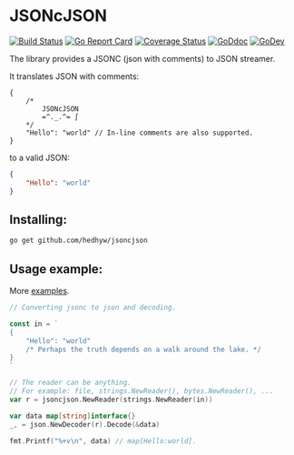 # JSONcJSON

[![Build Status](https://travis-ci.org/hedhyw/jsoncjson.svg?branch=master)](https://travis-ci.org/hedhyw/jsoncjson)
[![Go Report Card](https://goreportcard.com/badge/github.com/hedhyw/jsoncjson)](https://goreportcard.com/report/github.com/hedhyw/jsoncjson)
[![Coverage Status](https://coveralls.io/repos/github/hedhyw/jsoncjson/badge.svg?branch=master)](https://coveralls.io/github/hedhyw/jsoncjson?branch=master)
[![GoDdoc](https://godoc.org/github.com/hedhyw/jsoncjson?status.svg)](https://godoc.org/github.com/hedhyw/jsoncjson)
[![GoDev](https://img.shields.io/badge/go.dev-reference-007d9c?logo=go&logoColor=white&style=flat-square)](https://pkg.go.dev/github.com/hedhyw/jsoncjson)


The library provides a JSONC (json with comments) to JSON streamer.

It translates JSON with comments:
```jsonc
{
    /*
        JSONcJSON
        =^._.^= ∫
    */
    "Hello": "world" // In-line comments are also supported.
}
```
to a valid JSON:
```json
{
    "Hello": "world"
}
```

## Installing:

```sh
go get github.com/hedhyw/jsoncjson
```

## Usage example:

More [examples](./example_test.go).

```go
// Converting jsonc to json and decoding.

const in = `
{
    "Hello": "world"
    /* Perhaps the truth depends on a walk around the lake. */
}
`

// The reader can be anything.
// For example: file, strings.NewReader(), bytes.NewReader(), ...
var r = jsoncjson.NewReader(strings.NewReader(in))

var data map[string]interface{}
_, = json.NewDecoder(r).Decode(&data)

fmt.Printf("%+v\n", data) // map[Hello:world].
```
